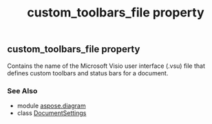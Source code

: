 ﻿---
title: custom_toolbars_file property
second_title: Aspose.Diagram for Python via .NET API References
description: 
type: docs
weight: 50
url: /python-net/aspose.diagram/documentsettings/custom_toolbars_file/
is_root: false
---

## custom_toolbars_file property


Contains the name of the Microsoft Visio user interface (.vsu) file that defines custom toolbars and status bars for a document.

### See Also
* module [aspose.diagram](../../)
* class [DocumentSettings](/diagram/python-net/aspose.diagram/documentsettings)
